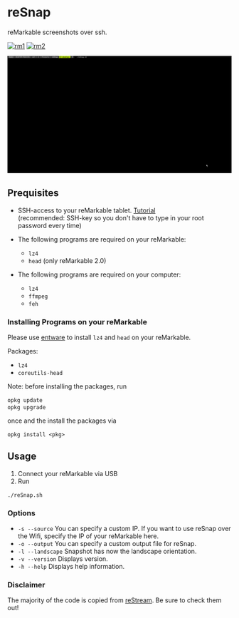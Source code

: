 # reSnap

reMarkable screenshots over ssh.

[![rm1](https://img.shields.io/badge/rM1-supported-green)](https://remarkable.com/store/remarkable)
[![rm2](https://img.shields.io/badge/rM2-supported-green)](https://remarkable.com/store/remarkable-2)

![a demo of reSnap](misc/demo.gif)

## Prequisites

- SSH-access to your reMarkable tablet.
  [Tutorial](https://remarkablewiki.com/tech/ssh) <br>
  (recommended: SSH-key so you don't have to type in your root password every time)

- The following programs are required on your reMarkable:
  - `lz4`
  - `head` (only reMarkable 2.0)

- The following programs are required on your computer:
  - `lz4`
  - `ffmpeg`
  - `feh`

### Installing Programs on your reMarkable

Please use [entware](https://github.com/Evidlo/remarkable_entware) to install `lz4` and `head` on your reMarkable.

Packages:
- `lz4`
- `coreutils-head`

Note: before installing the packages, run
```
opkg update
opkg upgrade
```
once and the install the packages via
```
opkg install <pkg>
```

## Usage

1. Connect your reMarkable via USB
1. Run
```
./reSnap.sh
```

### Options

- `-s --source` You can specify a custom IP. If you want to use reSnap over the Wifi, specify the IP of your reMarkable here.
- `-o --output` You can specify a custom output file for reSnap.
- `-l --landscape` Snapshot has now the landscape orientation.
- `-v --version` Displays version.
- `-h --help` Displays help information.

### Disclaimer

The majority of the code is copied from [reStream](https://github.com/rien/reStream). Be sure to check them out!
